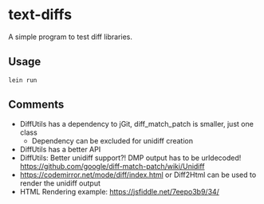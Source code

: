# text-diffs

A simple program to test diff libraries.

## Usage

`lein run`

## Comments

* DiffUtils has a dependency to jGit, diff_match_patch is smaller, just one class
  * Dependency can be excluded for unidiff creation
* DiffUtils has a better API
* DiffUtils: Better unidiff support?! DMP output has to be urldecoded! https://github.com/google/diff-match-patch/wiki/Unidiff
* https://codemirror.net/mode/diff/index.html or Diff2Html can be used to render the unidiff output
* HTML Rendering example: https://jsfiddle.net/7eepo3b9/34/